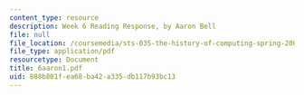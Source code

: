 ```yaml
---
content_type: resource
description: Week 6 Reading Response, by Aaron Bell
file: null
file_location: /coursemedia/sts-035-the-history-of-computing-spring-2004/888b801fea68ba42a335db117b93bc13_6aaron1.pdf
file_type: application/pdf
resourcetype: Document
title: 6aaron1.pdf
uid: 888b801f-ea68-ba42-a335-db117b93bc13
---
```

